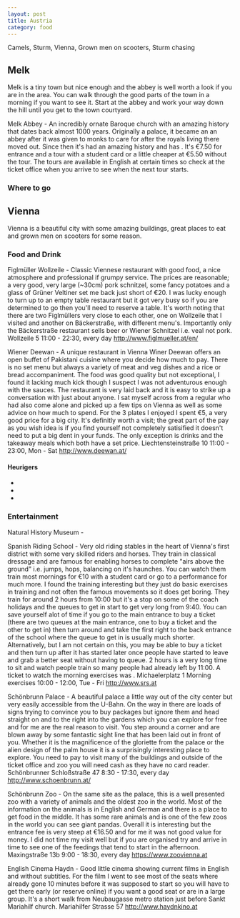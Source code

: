 ```yaml
---
layout: post
title: Austria
category: food
---
```

<p class="excerpt">
	Camels, Sturm, Vienna, Grown men on scooters, Sturm chasing
</p>

## Melk
Melk is a tiny town but nice enough and the abbey is well worth a look if you are in the area. You can walk through the good parts of the town in a morning if you want to see it. Start at the abbey and work your way down the hill until you get to the town courtyard.

Melk Abbey - An incredibly ornate Baroque church with an amazing history that dates back almost 1000 years. Originally a palace, it became an an abbey after it was given to monks to care for after the royals living there moved out. Since then it's had an amazing history and has . It's €7.50 for entrance and a tour with a student card or a little cheaper at €5.50 without the tour. The tours are available in English at certain times so check at the ticket office when you arrive to see when the next tour starts.
### Where to go

## Vienna
Vienna is a beautiful city with some amazing buildings, great places to eat and grown men on scooters for some reason.

### Food and Drink
Figlmüller Wollzeile - Classic Viennese restaurant with good food, a nice atmosphere and professional if grumpy service. The prices are reasonable; a very good, very large (~30cm) pork schnitzel, some fancy potatoes and a glass of Grüner Veltiner set me back just short of €20. I was lucky enough to turn up to an empty table restaurant but it got very busy so if you are determined to go then you'll need to reserve a table. It's worth noting that there are two Figlmüllers very close to each other, one on Wollzeile that I visited and another on Bäckerstraße, with different menu's. Importantly only the Bäckerstraße restaurant sells beer or Wiener Schnitzel i.e. veal not pork.
Wollzeile 5
11:00 - 22:30, every day
http://www.figlmueller.at/en/

Wiener Deewan - A unique restaurant in Vienna Winer Deewan offers an open buffet of Pakistani cuisine where you decide how much to pay. There is no set menu but always a variety of meat and veg dishes and a rice or bread accompaniment. The food was good quality but not exceptional, I found it lacking much kick though I suspect I was not adventurous enough with the sauces. The restaurant is very laid back and it is easy to strike up a conversation with just about anyone. I sat myself across from a regular who had also come alone and picked up a few tips on Vienna as well as some advice on how much to spend. For the 3 plates I enjoyed I spent €5, a very good price for a big city. It's definitly worth a visit; the great part of the pay as you wish idea is if you find yourself not completely satisified it doesn't need to put a big dent in your funds. The only exception is drinks and the takeaway meals which both have a set price.
Liechtensteinstraße 10
11:00 - 23:00, Mon - Sat
http://www.deewan.at/

#### Heurigers
 - 
 - 
 - 
 
### Entertainment
Natural History Museum - 

Spanish Riding School - Very old riding stables in the heart of Vienna's first district with some very skilled riders and horses. They train in classical dressage and are famous for enabling horses to complete "airs above the ground" i.e. jumps, hops, balancing on it's haunches. You can watch them train most mornings for €10 with a student card or go to a performance for much more. I found the training interesting but they just do basic exercises in training and not often the famous movements so it does get boring. They train for around 2 hours from 10:00 but it's a stop on some of the coach holidays and the queues to get in start to get very long from 9:40. You can save yourself alot of time if you go to the main entrance to buy a ticket (there are two queues at the main entrance, one to buy a ticket and the other to get in) then turn around and take the first right to the back entrance of the school where the queue to get in is usually much shorter. Alternatively, but I am not certain on this, you may be able to buy a ticket and then turn up after it has started later once people have started to leave and grab a better seat without having to queue. 2 hours is a very long time to sit and watch people train so many people had already left by 11:00. A ticket to watch the morning exercises was .
Michaelerplatz 1
Morning exercises 10:00 - 12:00, Tue - Fri
http://www.srs.at

Schönbrunn Palace - A beautiful palace a little way out of the city center but very easily accessible from the U-Bahn. On the way in there are loads of signs trying to convince you to buy packages but ignore them and head straight on and to the right into the gardens which you can explore for free and for me are the real reason to visit. You step around a corner and are blown away by some fantastic sight line that has been laid out in front of you. Whether it is the magnificence of the gloriette from the palace or the alien design of the palm house it is a surprisingly interesting place to explore. You need to pay to visit many of the buildings and outside of the ticket office and zoo you will need cash as they have no card reader.
Schönbrunner Schloßstraße 47
8:30 - 17:30, every day
http://www.schoenbrunn.at/

Schönbrunn Zoo - On the same site as the palace, this is a well presented zoo with a variety of animals and the oldest zoo in the world. Most of the information on the animals is in English and German and there is a place to get food in the middle. It has some rare animals and is one of the few zoos in the world you can see giant pandas. Overall it is interesting but the entrance fee is very steep at €16.50 and for me it was not good value for money. I did not time my visit well but if you are organised try and arrive in time to see one of the feedings that tend to start in the afternoon.
Maxingstraße 13b
9:00 - 18:30, every day
https://www.zoovienna.at

English Cinema Haydn - Good little cinema showing current films in English and without subtitles. For the film I went to see most of the seats where already gone 10 minutes before it was supposed to start so you will have to get there early (or reserve online) if you want a good seat or are in a large group. It's a short walk from Neubaugasse metro station just before Sankt Mariahilf church.
Mariahilfer Strasse 57
http://www.haydnkino.at